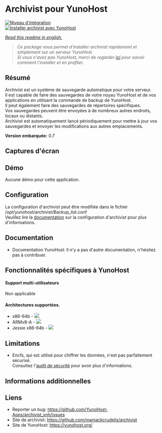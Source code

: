 # Archivist pour YunoHost

[![Niveau d'intégration](https://dash.yunohost.org/integration/archivist.svg)](https://dash.yunohost.org/appci/app/archivist)  
[![Installer archivist avec YunoHost](https://install-app.yunohost.org/install-with-yunohost.png)](https://install-app.yunohost.org/?app=archivist)

*[Read this readme in english.](./README.md)*

> *Ce package vous permet d'installer archivist rapidement et simplement sur un serveur YunoHost.  
Si vous n'avez pas YunoHost, merci de regarder [ici](https://yunohost.org/#/install_fr) pour savoir comment l'installer et en profiter.*

## Résumé
Archivist est un système de sauvegarde automatique pour votre serveur.  
Il est capable de faire des sauvegardes de votre noyau YunoHost et de vos applications en utilisant la commande de backup de YunoHost.  
Il peut également faire des sauvegardes de répertoires spécifiques.  
Vos sauvegardes peuvent être envoyées à de nombreux autres endroits, locaux ou distants.  
Archivist est automatiquement lancé périodiquement pour mettre à jour vos sauvegardes et envoyer les modifications aux autres emplacements.

**Version embarquée:** 0.7

## Captures d'écran

## Démo

Aucune démo pour cette application.

## Configuration

La configuration d'archivist peut être modifiée dans le fichier /opt/yunohost/archivist/Backup_list.conf  
Veuillez lire la [documentation](https://github.com/maniackcrudelis/archivist/blob/master/Configuration_fr.md) sur la configuration d'archivist pour plus d'informations.

## Documentation

 * Documentation YunoHost: Il n'y a pas d'autre documentation, n'hésitez pas à contribuer.

## Fonctionnalités spécifiques à YunoHost

#### Support multi-utilisateurs

Non applicable

#### Architectures supportées.

* x86-64b - ![](https://ci-apps.yunohost.org/ci/logs/archivist%20%28Community%29.svg)
* ARMv8-A - ![](https://ci-apps-arm.yunohost.org/ci/logs/archivist%20%28Community%29.svg)
* Jessie x86-64b - ![](https://ci-stretch.nohost.me/ci/logs/archivist%20%28Community%29.svg)

## Limitations

* Encfs, qui est utilisé pour chiffrer les données, n'est pas parfaitement sécurisé.  
Consultez l'[audit de sécurité](https://defuse.ca/audits/encfs.htm) pour avoir plus d'informations.

## Informations additionnelles

## Liens

 * Reporter un bug: https://github.com/YunoHost-Apps/archivist_ynh/issues
 * Site de archivist: https://github.com/maniackcrudelis/archivist
 * Site de YunoHost: https://yunohost.org/
